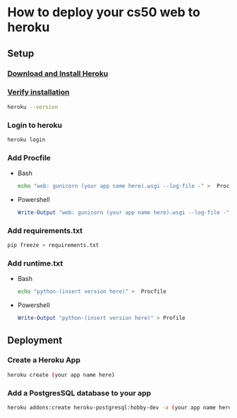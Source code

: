 # How to deploy your cs50 web to heroku

## Setup

### [Download and Install Heroku](https://devcenter.heroku.com/articles/heroku-cli#download-and-install)
### [Verify installation](https://devcenter.heroku.com/articles/heroku-cli#verifying-your-installation)
```bash
heroku --version
```
### Login to heroku
   ```bash
   heroku login
   ```
### Add Procfile
* Bash
    ```bash
    echo "web: gunicorn (your app name here).wsgi --log-file -" >  Procfile
    ```
* Powershell
    ```powershell
    Write-Output "web: gunicorn (your app name here).wsgi --log-file -" > Profile
    ```
   
### Add requirements.txt
```bash
pip freeze > requirements.txt
```
### Add runtime.txt
* Bash
  ```bash
  echo "python-(insert version here)" >  Procfile
  ```
* Powershell
  ```powershell
  Write-Output "python-(insert version here)" > Profile
  ```

## Deployment

### Create a Heroku App

```bash
heroku create (your app name here)
```

### Add a PostgresSQL database to your app

```bash
heroku addons:create heroku-postgresql:hobby-dev -a (your app name here)
```
